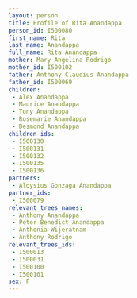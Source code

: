 ```yaml
---
layout: person
title: Profile of Rita Anandappa
person_id: I500080
first_name: Rita
last_name: Anandappa
full_name: Rita Anandappa
mother: Mary Angelina Rodrigo
mother_id: I500102
father: Anthony Claudius Anandappa
father_id: I500069
children:
 - Alex Anandappa
 - Maurice Anandappa
 - Tony Anandappa
 - Rosemarie Anandappa
 - Desmond Anandappa
children_ids:
 - I500130
 - I500131
 - I500132
 - I500135
 - I500136
partners:
 - Aloysius Gonzaga Anandappa
partner_ids:
 - I500079
relevant_trees_names:
 - Anthony Anandappa
 - Peter Benedict Anandappa
 - Anthonia Wijeratnam
 - Anthony Rodrigo
relevant_trees_ids:
 - I500013
 - I500031
 - I500100
 - I500101
sex: F
---
```



